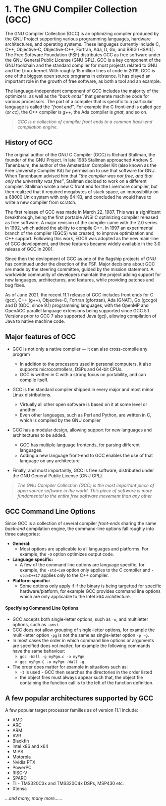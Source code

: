 # 1. The GNU Compiler Collection (GCC)

The GNU Compiler Collection (GCC) is an optimizing compiler produced by the GNU Project supporting various programming languages, hardware architectures, and operating systems. These languages currently include C, C++, Objective-C, Objective-C++, Fortran, Ada, D, Go, and BRIG (HSAIL). The Free Software Foundation (FSF) distributes GCC as free software under the GNU General Public License (GNU GPL). GCC is a key component of the GNU toolchain and the standard compiler for most projects related to GNU and the Linux kernel. With roughly 15 million lines of code in 2019, GCC is one of the biggest open source programs in existence. It has played an important role in the growth of free software, as both a tool and an example. 

The language-independent component of GCC includes the majority of the optimizers, as well as the *“back ends”* that generate machine code for various processors.  The part of a compiler that is specific to a particular language is called the *“front end”*. For example the C front-end is called *gcc* (*or cc*), the C++ compiler is *g++*, the Ada compiler is *gnat*, and so on. 

> *GCC is a collection of compiler front ends to a common back-end compilation engine.*

## History of GCC
The original author of the GNU C Compiler (GCC) is Richard Stallman, the founder of the GNU Project. In late 1983 Stallman approached Andrew S. Tanenbaum, the author of the Amsterdam Compiler Kit (also known as the Free University Compiler Kit) for permission to use that software for GNU. When Tanenbaum advised him that *"the compiler was not free, and that only the university was free"*, Stallman decided to work on a different compiler. Stallman wrote a new C front end for the Livermore compiler, but then realized that it required megabytes of stack space, an impossibility on a 68000 Unix system with only 64 KB, and concluded he would have to write a new compiler from scratch.  

The first release of GCC was made in March 22, 1987. This was a significant breakthrough, being the first portable ANSI C optimizing compiler released as free software. A major revision of the compiler came with the 2.0 series in 1992, which added the ability to compile C++. In 1997 an experimental branch of the compiler (EGCS) was created, to improve optimization and C++ support. Following this work, EGCS was adopted as the new main-line of GCC development, and these features became widely available in the 3.0 release of GCC in 2001.  

Since then the devlopment of GCC as one of the flagship projects of GNU has continued under the direction of the FSF. Major decisions about GCC are made by the steering committee, guided by the mission statement. A worldwide community of developers maintain the project adding support for new languages, architectures, and features, while providing patches and bug fixes.  

As of June 2021, the recent 11.1 release of GCC includes front ends for C (gcc), C++ (g++), Objective-C, Fortran (gfortran), Ada (GNAT), Go (gccgo) and D (GDC, since 9.1) programming languages, with the OpenMP and OpenACC parallel language extensions being supported since GCC 5.1. Versions prior to GCC 7 also supported Java (gcj), allowing compilation of Java to native machine code.

## Major features of GCC

* GCC is not only a native compiler — it can also cross-compile any program
  * In addition to the processors used in personal computers, it also supports microcontrollers, DSPs and 64-bit CPUs.
  * GCC is written in C with a strong focus on portability, and can compile itself. 

* GCC is the standard compiler shipped in every major and most minor Linux distributions. 
  * Virtually all other open software is based on it at some level or another. 
  * Even other languages, such as Perl and Python, are written in C, which is compiled by the GNU compiler

* GCC has a modular design, allowing support for new languages and architectures to be added.
  * GCC has multiple language frontends, for parsing different languages. 
  * Adding a new language front-end to GCC enables the use of that language on any architecture
 
* Finally, and most importantly, GCC is free software, distributed under the GNU General Public License (GNU GPL).

> *The GNU Compiler Collection (GCC) is the most important piece of open source software in the world. This piece of software is more fundamental to the entire free
software movement than any other.*


## GCC Command Line Options

Since GCC is a collection of several compiler *front-ends* sharing the same *back-end* compilation engine, the command-line options fall roughly into three categories:

* **General:**
    * Most options are applicable to all languages and platforms. For example, the ``-O`` option optimizes output code.
* **Language specific:**
    * A few of the command line options are language specific, for example, the ``-std=C89`` option only applies to the C compiler and ``-std=C++17`` applies only to the C++ compiler.
* **Platform specific:**
    * Some options only apply if if the binary is being targetted for specific hardware/platform, for example GCC provides command line options which are only applicable to the Intel x64 architecture.
 
 #### Specifying Command Line Options
 * GCC accepts both single-letter options, such as ``-o``, and multiletter options, such as ``-ansi``.
 * GCC does not allow grouping of single-letter options, for example the multi-letter option ``-pg`` is not the same as single-letter option ``-p -g``.
 * In most cases the order in which command line options or arguments are specified does not matter, for example the following commands have the same behaviour:
   * ```gcc -Wall -g myPgm.c -o myPgm```
   * ```gcc myPgm.C -o myPgm -Wall -g```
 * The order does matter for example in situations such as:
    * ``-I`` is used - GCC then searches the directories in the order listed
    * the object files must always appear such that, the object file containing the function call is to the left of the function definition.

## A few popular architectures supported by GCC

A few popular target processor families as of version 11.1 include:
* AMD
* ARC
* ARM
* AVR
* Blackfin
* Intel x86 and x64
* MIPS
* Motorola
* Nvidia PTX
* PowerPC
* RISC-V
* SPARC
* TI - TMS320C3x and TMS320C4x DSPs, MSP430 etc.
* Xtensa

*...and many, many more......*
